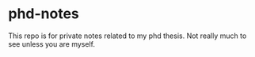 # phd-notes
This repo is for private notes related to my phd thesis.
Not really much to see unless you are myself.
